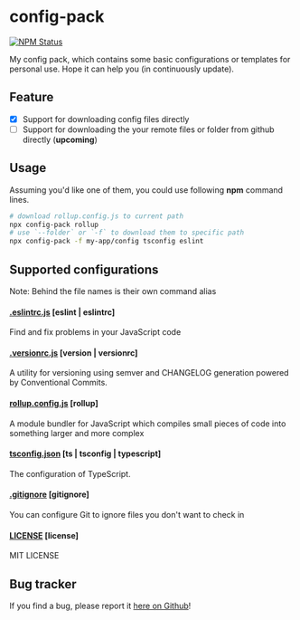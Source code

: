 # config-pack
[![NPM Status](https://img.shields.io/npm/v/config-pack.svg)](https://www.npmjs.com/package/config-pack)

My config pack, which contains some basic configurations or templates for personal use. Hope it can help you (in continuously update).

## Feature
- [x] Support for downloading config files directly
- [ ] Support for downloading the your remote files or folder from github directly (**upcoming**)

## Usage

Assuming you'd like one of them, you could use following **npm** command lines.

```sh
# download rollup.config.js to current path
npx config-pack rollup
# use `--folder` or `-f` to download them to specific path
npx config-pack -f my-app/config tsconfig eslint
```

## Supported configurations

Note: Behind the file names is their own command alias
#### [.eslintrc.js](https://eslint.org/docs/user-guide/configuring) [eslint | eslintrc]

Find and fix problems in your JavaScript code
#### [.versionrc.js](https://github.com/conventional-changelog/standard-version) [version | versionrc]

A utility for versioning using semver and CHANGELOG generation powered by Conventional Commits.
#### [rollup.config.js](https://www.rollupjs.org/guide/en/#configuration-files) [rollup]

A module bundler for JavaScript which compiles small pieces of code into something larger and more complex
#### [tsconfig.json](https://www.typescriptlang.org/docs/handbook/compiler-options.html) [ts | tsconfig | typescript]

The configuration of TypeScript.

#### [.gitignore](https://docs.github.com/en/free-pro-team@latest/github/using-git/ignoring-files) [gitignore]

You can configure Git to ignore files you don't want to check in
#### [LICENSE](https://docs.github.com/en/github/creating-cloning-and-archiving-repositories/creating-a-repository-on-github/licensing-a-repository) [license]

MIT LICENSE

## Bug tracker

If you find a bug, please report it [here on Github](https://github.com/zixiCat/config-pack/issues)!
